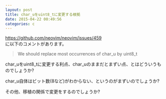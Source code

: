 ```yaml
---
layout: post
title: char_uをuint8_tに変更する根拠
date: 2015-04-22 00:49:56
categories: c
---
```

<!-- {% raw %} -->
<p><a href="https://github.com/neovim/neovim/issues/459">https://github.com/neovim/neovim/issues/459</a><br>
に以下のコメントがあります。</p>

<blockquote>
  <p>We should replace most occurrences of char_u by uint8_t</p>
</blockquote>

<p>char_uをuint8_tに変更する利点、char_uのままだとまずい点、とはどういうものでしょうか?</p>

<p>char_u自体はビット数(8など)がわからない、というのがまずいのでしょうか?</p>

<p>その他、移植の関係で変更をするのでしょうか?</p>
<!-- {% endraw %} -->
